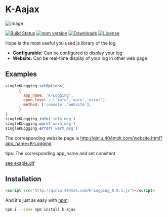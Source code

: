 # K-Aajax

![image](http://qiniu.404mzk.com/K-Logging_logo.png)

[![Build Status](https://travis-ci.org/mzkmzk/K-Aajax.png?style=flat)](https://travis-ci.org/mzkmzk/K-Aajax)
[![npm version](https://img.shields.io/npm/v/k-ajax.svg?style=flat)](https://www.npmjs.com/package/k-ajax)
[![Downloads](https://img.shields.io/npm/dt/k-ajax.svg?style=flat)](https://www.npmjs.com/package/k-ajax)
[![License](https://img.shields.io/npm/l/k-ajax.svg?style=flat)](https://www.npmjs.com/package/k-ajax)

Hope is the most useful you used js library of the log 

* **Configurable:** Can be configured to display your log 
* **Website:** Can be real-time display of your log in other web page

## Examples

```javascript
singleKLogging.setOptions(
      {
        app_name: 'K-Logging',
        open_level : ['info','warn','error'],
        method: ['console','website'],
      }
)
singleKLogging.info('info_msg')
singleKLogging.warn('warn_msg')
singleKLogging.error('warm_msg')
```

The corresponding website page is <http://qiniu.404mzk.com/website.html?app_name=K-Logging>

tips: The corresponding app_name and set consitent

[see exaple.gif](http://qiniu.404mzk.com/k-logging_demo.gif)

## Installation

```html
<script src="http://qiniu.404mzk.com/K-Logging_0.0.1.js"></script>
```

And it's just as easy with [npm](http://npmjs.com):

```sh
npm i --save npm install k-ajax 
```

